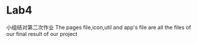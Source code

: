 # Lab4
小组结对第二次作业
The pages file,icon,util and app's file are all the files of our final result of our project
